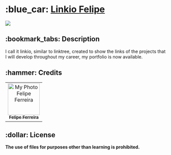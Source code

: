 <h1>:blue_car: <a href="https://linkiofelipe.netlify.app/"> Linkio Felipe </a></h1>

<div style="display: inline_block">

<img src ="https://lh3.googleusercontent.com/u/1/drive-viewer/AFDK6gO0OFrVhPkTvDOo9vWqc7q-8vZ4KfiksobzZIHTYyW3zUfbebmEpmssa46JfDBKXy93scc2qOiTg-oSBe8uxt5pKauJ=w1365-h616">
  
</div>

<h2>:bookmark_tabs: Description</h2>
<p>I call it linkio, similar to linktree, created to show the links of the projects that I will develop throughout my career, my portfolio is now available.</p>

<h2>:hammer: Credits</h2>
<table>
  <tr>
    <td align="center">
      <a href="https://github.com/brfelipeferreira">
        <img src="https://avatars.githubusercontent.com/brfelipeferreira" width="100px;" alt="My Photo Felipe Ferreira"/><br>
        <sub>
          <b>Felipe Ferreira</b>
        </sub>
      </a>
    </td>
  </tr>
</table>

<h2>:dollar: License</h2>
<b>The use of files for purposes other than learning is prohibited.</b>